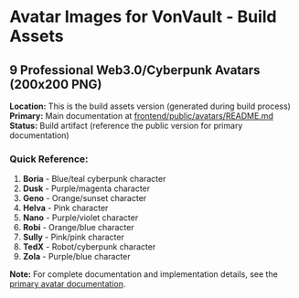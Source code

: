 # Avatar Images for VonVault - Build Assets

## 9 Professional Web3.0/Cyberpunk Avatars (200x200 PNG)

**Location:** This is the build assets version (generated during build process)  
**Primary:** Main documentation at [frontend/public/avatars/README.md](../../public/avatars/README.md)  
**Status:** Build artifact (reference the public version for primary documentation)

### Quick Reference:
1. **Boria** - Blue/teal cyberpunk character
2. **Dusk** - Purple/magenta character  
3. **Geno** - Orange/sunset character
4. **Helva** - Pink character
5. **Nano** - Purple/violet character
6. **Robi** - Orange/blue character 
7. **Sully** - Pink/pink character
8. **TedX** - Robot/cyberpunk character
9. **Zola** - Purple/blue character

**Note:** For complete documentation and implementation details, see the [primary avatar documentation](../../public/avatars/README.md).